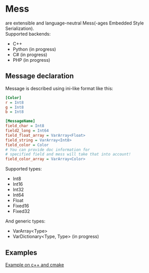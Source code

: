 # Mess 
are extensible and language-neutral Mess(-ages Embedded Style Serialization).  
Supported backends:
- C++
- Python (in progress)
- C# (in progress)
- PHP (in progress)

## Message declaration
Message is described using ini-like format like this:
```ini
[Color]
r = Int8
g = Int8
b = Int8

[MessageName]
field_char = Int8
field2_long = Int64
field_float_array = VarArray<Float>
field_string = VarArray<Int8>
field_color = Color
# You can provide doc information for
# specified field and mess will take that into account!
field_color_array = VarArray<Color>
```

Supported types:
- Int8
- Int16
- Int32
- Int64
- Float
- Fixed16
- Fixed32

And generic types:
- VarArray\<Type\>
- VarDictionary\<Type, Type\> (in progress)


## Examples
[Example on c++ and cmake](examples/cpp)

